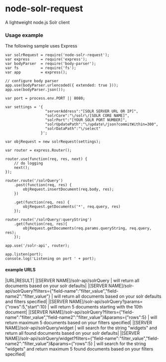 # node-solr-request
A lightweight node.js Solr client

### Usage example

The following sample uses Express

```
var solrRequest = require('node-solr-request');
var express     = require('express');
var bodyParser  = require('body-parser');
var fs          = require('fs');
var app         = express();

// configure body parser
app.use(bodyParser.urlencoded({ extended: true }));
app.use(bodyParser.json());

var port = process.env.PORT || 8080;

var settings = '{
                  "serverAddress":"[SOLR SERVER URL OR IP]",
                  "solrCore":"\/solr\/[SOLR CORE NAME]",
                  "solrPort":"[YOUR SOLR PORT NUMBER]",
                  "solrUpdatePath":"\/update\/json?commitWithin=300",
                  "solrDataPath":"\/select"
                }';

var objRequest = new solrRequest(settings);

var router = express.Router();

router.use(function(req, res, next) {
	// do logging
	next();
});

router.route('/solrQuery')
	.post(function(req, res) {
		objRequest.insertDocument(req.body, res);
	})

	.get(function(req, res) {
		objRequest.getDocuments('*', req.query, res)
	});

router.route('/solrQuery/:queryString')
	.get(function(req, res){
		objRequest.getDocuments(req.params.queryString, req.query, res);
	});

app.use('/solr-api', router);

app.listen(port);
console.log('Listening on port ' + port);
```

#### example URLS
|URL|RESULT|
|[SERVER NAME]/solr-api/solrQuery | will return all documents based on your solr defaults|
|[SERVER NAME]/solr-api/solrQuery?filters={"field-name":"filter_value","field-name2":"filter_value"} | will return all documents based on your solr defaults and filters specified|
|[SERVER NAME]/solr-api/solrQuery?params={"rows":5,"start":10} | will return 5 documents starting with the 10th document|
|[SERVER NAME]/solr-api/solrQuery?filters={"field-name":"filter_value","field-name2":"filter_value"}&params={"rows":5} | will return maximum 5 documents based on your filters specified|
|[SERVER NAME]/solr-api/solrQuery/widget | will search for the string "widgets" and return all found documents based on your solr defaults|
|[SERVER NAME]/solr-api/solrQuery/widget?filters={"field-name":"filter_value","field-name2":"filter_value"}&params={"rows":5} | will search for the string "widgets" and return maximum 5 found documents based on your filters specified|

